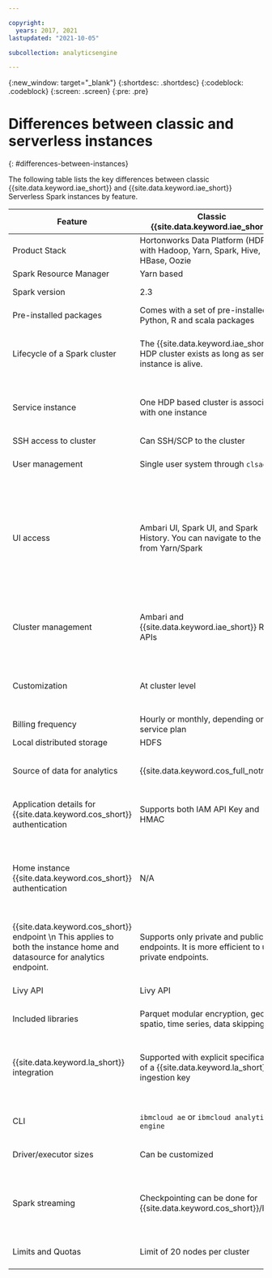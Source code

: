 ```yaml
---

copyright:
  years: 2017, 2021
lastupdated: "2021-10-05"

subcollection: analyticsengine

---
```


<!-- Attribute definitions -->
{:new_window: target="_blank"}
{:shortdesc: .shortdesc}
{:codeblock: .codeblock}
{:screen: .screen}
{:pre: .pre}

# Differences between classic and serverless instances
{: #differences-between-instances}

The following table lists the key differences between classic {{site.data.keyword.iae_short}} and {{site.data.keyword.iae_short}} Serverless Spark instances by feature.

| Feature |	Classic {{site.data.keyword.iae_short}} |	{{site.data.keyword.iae_short}} Serverless Spark |
|---------|--------------------------|------------------------------------|
| Product Stack |	Hortonworks Data Platform (HDP), with Hadoop, Yarn, Spark, Hive, HBase, Oozie | Apache Spark (open source). See [Key concepts](/docs/AnalyticsEngine?topic=AnalyticsEngine-serverless-architecture-concepts#key-concepts). |
| Spark Resource Manager | Yarn based | Standalone |
| Spark version | 2.3 | 3.1 (as of today). See [Key concepts](/docs/AnalyticsEngine?topic=AnalyticsEngine-serverless-architecture-concepts#key-concepts). |
| Pre-installed packages | Comes with a set of pre-installed Python, R and scala packages | Comes with a set of pre-installed Python, R and scala packages |
| Lifecycle of a Spark cluster | The {{site.data.keyword.iae_short}} HDP cluster exists as long as service instance is alive. | Created on demand. When a Spark application is submitted, a Spark cluster is created on the fly. The cluster is not directly accessible to user. |
| Service instance | One HDP based cluster is associated with one instance | The 	service instance houses the details of the `instance home`. Multiple Spark workloads can be executed against this one instance. See [Instance architecture](/docs/AnalyticsEngine?topic=AnalyticsEngine-serverless-architecture-concepts#serverless-architecture). |
| SSH access to cluster |	Can SSH/SCP to the cluster | No SSH access to the cluster |
| User management | Single user system through `clsadmin` | {{site.data.keyword.cloud_notm}} IAM based access. See [Retrieving service endpoints](/docs/AnalyticsEngine?topic=AnalyticsEngine-retrieve-endpoints-serverless). |
| UI access | Ambari UI, Spark UI, and Spark History. You can navigate to the UI from Yarn/Spark | Ambari is no longer available. In the upcoming release, the Spark UI & Spark History will be accessible. You can then navigate to the UI from the {{site.data.keyword.cloud_notm}} console against the application. See [Managing instances through the {{site.data.keyword.cloud_notm}} console](/docs/AnalyticsEngine?topic=AnalyticsEngine-manage-serverless-console). |
| Cluster management | Ambari and {{site.data.keyword.iae_short}} REST APIs |- {{site.data.keyword.cloud_notm}} console: see [Managing using the {{site.data.keyword.cloud_notm}} console](/docs/AnalyticsEngine?topic=AnalyticsEngine-manage-serverless-console)  \n- REST APIs and CLI: see [Retrieving details of a serverless instance](/docs/AnalyticsEngine?topic=AnalyticsEngine-retrieve-instance-details) |
| Customization | At cluster level | At instance level. After customization is done at instance level, it can take effect across workloads. See [Customization overview](/docs/AnalyticsEngine?topic=AnalyticsEngine-cust-instance). |
| Billing frequency | Hourly or monthly, depending on service plan | Per second billing |
| Local distributed storage | HDFS | No HDFS |
| Source of data for analytics | {{site.data.keyword.cos_full_notm}} | {{site.data.keyword.cos_full_notm}}. See [Using {{site.data.keyword.cos_short}} as the instance home](/docs/AnalyticsEngine?topic=AnalyticsEngine-cos-serverless). |
| Application details for {{site.data.keyword.cos_short}} authentication |	Supports both IAM API Key and HMAC | Supports both IAM API Key and HMAC. See [What are the {{site.data.keyword.cos_short}} credentials](/docs/AnalyticsEngine?topic=AnalyticsEngine-cos-serverless#what-are-cos-creds). |
| Home instance {{site.data.keyword.cos_short}} authentication | N/A | Supports only HMAC. Note that using the API Key in the instance home details specification will work, however currently no logs will be forwarded to the configured {{site.data.keyword.la_full_notm}} instance. So using the API key might not work for most users. |
| {{site.data.keyword.cos_short}} endpoint  \n This applies to both the instance home and datasource for analytics endpoint. | Supports only private and public endpoints. It is more efficient to use private endpoints. | Currently supports public endpoint connectivity only. In the future, direct endpoints will also be supported.  |
| Livy API | Livy API | Livy-like API. No sessions API, only batch API. No Livy API to fetch logs. See [Livy batch APIs](/docs/AnalyticsEngine?topic=AnalyticsEngine-livy-api-serverless). |
| Included libraries | Parquet modular encryption, geo-spatio, time series, data skipping | Parquet modular encryption, geo-spatio, time series, data skipping |
| {{site.data.keyword.la_short}} integration | Supported with explicit specification of a {{site.data.keyword.la_short}} ingestion key | Supports forwarding logs from the {{site.data.keyword.iae_full_notm}} service to an {{site.data.keyword.la_full_notm}} instance that was enabled to receive platform logs. See [Configuring and viewing logs](/docs/AnalyticsEngine?topic=AnalyticsEngine-viewing-logs). |
| CLI | `ibmcloud ae` or `ibmcloud analytics-engine`| `ibmcloud ae-v3` or `ibmcloud analytics-engine-v3`. See [{{site.data.keyword.iae_short}} CLI](/docs/analytics-engine-cli-plugin?topic=analytics-engine-cli-plugin-CLI_analytics_engine). |
| Driver/executor sizes | Can be customized | T-shirt sizes: see [Supported Spark driver and executor vCPU and memory combinations](/docs/AnalyticsEngine?topic=AnalyticsEngine-limits#cpu-mem-combination) |
| Spark streaming | Checkpointing can be done for {{site.data.keyword.cos_short}}/HDFS | Checkpointing can be done only for {{site.data.keyword.cos_short}}. Make sure to run streaming applications only for 7 days to accommodate for AnalyticsEngine maintenance. |
| Limits and Quotas | Limit of 20 nodes per cluster | 5 instances per account with limits on cores and cpu per instance. See [Application limits](/docs/AnalyticsEngine?topic=AnalyticsEngine-limits#limits_application). |


<!-- Supports only direct and public endpoints. It is more efficient to use direct endpoints.  See [Retrieving service endpoints](/docs/AnalyticsEngine?topic=AnalyticsEngine-retrieve-endpoints-serverless). -->

